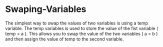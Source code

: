 # Swaping-Variables

The simplest way to swap the values of two variables is using a temp variable. The temp variables is used to store the value of the fist variable ( temp = a ). This allows you to swap the value of the two variables ( a = b ) and then assign the value of temp to the second variable.
